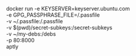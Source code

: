docker run -e KEYSERVER=keyserver.ubuntu.com \
           -e GPG_PASSPHRASE_FILE=/.passfile \
           -v ~/.passfile:/.passfile \
           -v $(pwd)/secret-subkeys:/secret-subkeys \
           -v ~/my-debs:/debs \
           -p 80:8000 \
           aptly
